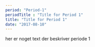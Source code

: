 ```yaml
---
period: "Period-1"
periodTitle : "Title for Period 1"
title: "Title for Period 1"
date: "2017-08-10"
---
```


her er noget text der beskriver periode 1